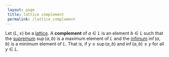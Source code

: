 ```yaml
---
 layout: page
 title: lattice complement
 permalink: /lattice_complement
---
```

Let $(L,\leq)$ be a [lattice](https://defsmath.github.io/DefsMath/lattice). A **complement** of $a\in L$ is an element $b\in L$ such that the [supremum](https://defsmath.github.io/DefsMath/supremum) $\sup(a,b)$ is a maximum element of $L$ and the [infimum](https://defsmath.github.io/DefsMath/infimum) $\inf(a,b)$ is a minimum element of $L$. That is, if $y\leq \sup(a,b)$ and $\inf(a,b)\leq y$ for all $y\in L$. 